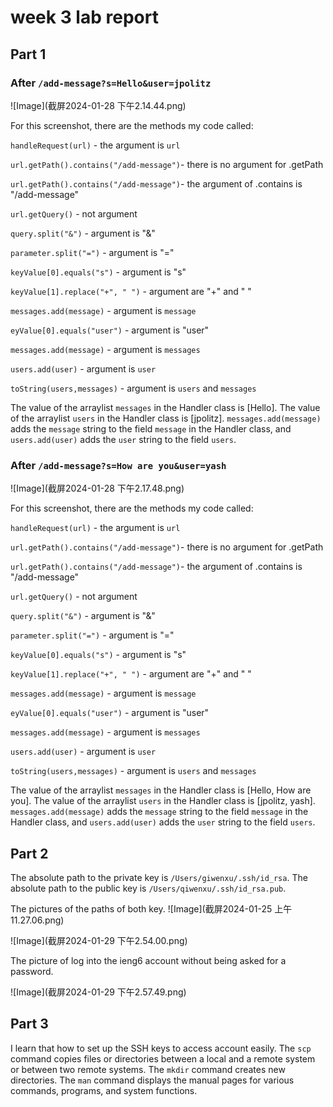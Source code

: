 # week 3 lab report
## Part 1
### After `/add-message?s=Hello&user=jpolitz`
![Image](截屏2024-01-28 下午2.14.44.png)

For this screenshot, there are the methods my code called:

`handleRequest(url)` - the argument is `url`

`url.getPath().contains("/add-message")`- there is no argument for .getPath

`url.getPath().contains("/add-message")`- the argument of .contains is "/add-message"

`url.getQuery()` - not argument 

`query.split("&")` - argument is "&"

`parameter.split("=")` - argument is "="

`keyValue[0].equals("s")` - argument is "s"

`keyValue[1].replace("+", " ")` - argument are "+" and " "

`messages.add(message)` - argument is `message`

`eyValue[0].equals("user")` - argument is "user"

`messages.add(message)` - argument is `messages`

`users.add(user)` - argument is `user`

`toString(users,messages)` - argument is `users` and `messages`

The value of the arraylist `messages` in the Handler class is [Hello]. The value of the arraylist `users` in the Handler class is [jpolitz]. 
`messages.add(message)` adds the `message` string to the field `message` in the Handler class, and `users.add(user)` adds the `user` string to the field `users`.

### After `/add-message?s=How are you&user=yash`
![Image](截屏2024-01-28 下午2.17.48.png)

For this screenshot, there are the methods my code called:

`handleRequest(url)` - the argument is `url`

`url.getPath().contains("/add-message")`- there is no argument for .getPath

`url.getPath().contains("/add-message")`- the argument of .contains is "/add-message"

`url.getQuery()` - not argument 

`query.split("&")` - argument is "&"

`parameter.split("=")` - argument is "="

`keyValue[0].equals("s")` - argument is "s"

`keyValue[1].replace("+", " ")` - argument are "+" and " "

`messages.add(message)` - argument is `message`

`eyValue[0].equals("user")` - argument is "user"

`messages.add(message)` - argument is `messages`

`users.add(user)` - argument is `user`

`toString(users,messages)` - argument is `users` and `messages`

The value of the arraylist `messages` in the Handler class is [Hello, How are you]. The value of the arraylist `users` in the Handler class is [jpolitz, yash]. 
`messages.add(message)` adds the `message` string to the field `message` in the Handler class, and `users.add(user)` adds the `user` string to the field `users`.

## Part 2
The absolute path to the private key is `/Users/giwenxu/.ssh/id_rsa`. 
The absolute path to the public key is `/Users/qiwenxu/.ssh/id_rsa.pub`.

The pictures of the paths of both key.
![Image](截屏2024-01-25 上午11.27.06.png)

![Image](截屏2024-01-29 下午2.54.00.png)

The picture of log into the ieng6 account without being asked for a password.

![Image](截屏2024-01-29 下午2.57.49.png)

## Part 3
I learn that how to set up the SSH keys to access account easily. The `scp` command copies files or directories between a local and a remote system or between two remote systems. The `mkdir` command creates new directories. The `man` command displays the manual pages for various commands, programs, and system functions.
